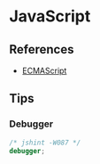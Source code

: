 # JavaScript

## References

- [ECMAScript](/ecmascript.md)

## Tips

### Debugger

```js
/* jshint -W087 */
debugger;
```
